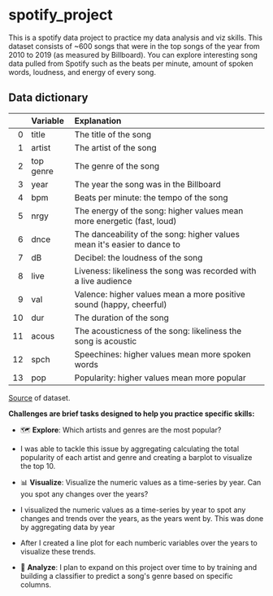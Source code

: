 # spotify_project
This is a spotify data project to practice my data analysis and viz skills.
This dataset consists of ~600 songs that were in the top songs of the year from 2010 to 2019 (as measured by Billboard). 
You can explore interesting song data pulled from Spotify such as the beats per minute, amount of spoken words, loudness, and energy of every song.

## Data dictionary

|    | Variable   | Explanation                                                |
|---:|:-----------|:-----------------------------------------------------------|
|  0 | title      | The title of the song                                      |
|  1 | artist     | The artist of the song                                     |
|  2 | top genre  | The genre of the song                                      |
|  3 | year       | The year the song was in the Billboard                     |
|  4 | bpm        | Beats per minute: the tempo of the song                    |
|  5 | nrgy       | The energy of the song: higher values mean more energetic (fast, loud)  |
|  6 | dnce       | The danceability of the song: higher values mean it's easier to dance to  |
|  7 | dB         | Decibel: the loudness of the song  |
|  8 | live       | Liveness: likeliness the song was recorded with a live audience  |
|  9 | val        | Valence: higher values mean a more positive sound (happy, cheerful) |
| 10 | dur        | The duration of the song |
| 11 | acous      | The acousticness of the song: likeliness the song is acoustic|
| 12 | spch       | Speechines: higher values mean more spoken words |
| 13 | pop        | Popularity: higher values mean more popular|

[Source](https://www.kaggle.com/leonardopena/top-spotify-songs-from-20102019-by-year) of dataset.

**Challenges are brief tasks designed to help you practice specific skills:**

- 🗺️ **Explore**: Which artists and genres are the most popular?
- I was able to tackle this issue by aggregating calculating the total popularity of each artist and genre and creating a barplot to visualize the top 10.
- 📊 **Visualize**: Visualize the numeric values as a time-series by year. Can you spot any changes over the years?
- I visualized the numeric values as a time-series by year to spot any changes and trends over the years, as the years went by. This was done by aggregating data by year
- After I created a line plot for each numberic variables over the years to visualize these trends.
 
- 🔎 **Analyze**: I plan to expand on this project over time to by training and building a classifier to predict a song's genre based on specific columns.



